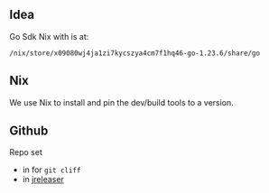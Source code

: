 

## Idea

Go Sdk Nix with is at:
```
/nix/store/x09080wj4ja1zi7kycszya4cm7f1hq46-go-1.23.6/share/go
```

## Nix

We use Nix to install and pin the dev/build tools to a version.


## Github

Repo set 
* in [](../.envrc) for `git cliff`
* in [jreleaser](../jreleaser.yml)